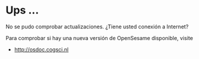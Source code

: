 # Ups ...

No se pudo comprobar actualizaciones. ¿Tiene usted conexión a Internet?

Para comprobar si hay una nueva versión de OpenSesame disponible, visite

- <http://osdoc.cogsci.nl>
